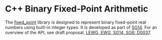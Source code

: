 # C++ Binary Fixed-Point Arithmetic

The [fixed_point](https://github.com/johnmcfarlane/fixed_point)
library is designed to represent binary fixed-point real numbers using
built-in integer types. It is developed as part of
[SG14](https://groups.google.com/a/isocpp.org/forum/#!forum/sg14).
For an overview of the API, see draft proposal,
[LEWG, EWG, SG14, SG6: D0037](https://github.com/WG21-SG14/SG14/blob/master/Docs/Proposals/Fixed_Point_Library_Proposal.md).
